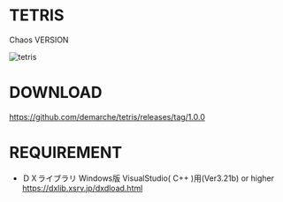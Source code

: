 # TETRIS
Chaos VERSION

![tetris](https://github.com/demarche/tetris/raw/master/tetris.png "tetris")

# DOWNLOAD
https://github.com/demarche/tetris/releases/tag/1.0.0

# REQUIREMENT

- ＤＸライブラリ Windows版 VisualStudio( C++ )用(Ver3.21b) or higher
https://dxlib.xsrv.jp/dxdload.html
